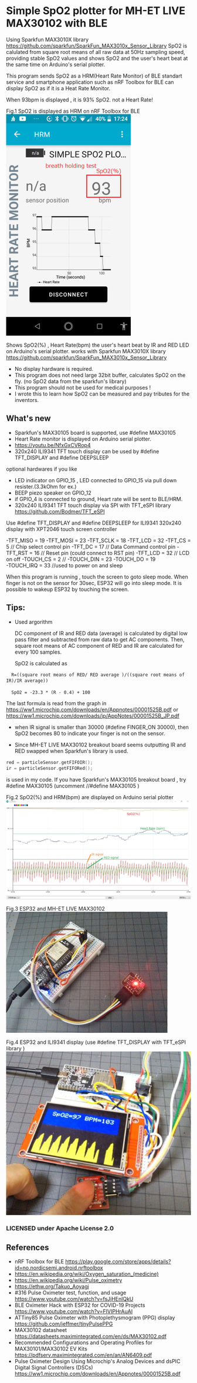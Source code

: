 
# Simple SpO2 plotter for MH-ET LIVE MAX30102 with BLE

Using Sparkfun MAX3010X library https://github.com/sparkfun/SparkFun_MAX3010x_Sensor_Library SpO2 is calulated from square root means of all raw data at 50Hz sampling speed, providing stable SpO2 values and shows SpO2 and the user's heart beat at the same time on Arduino's serial plotter.

This program sends SpO2 as a HRM(Heart Rate Monitor) of BLE standart service and smartphone application such as nRF Toolbox for BLE can display SpO2 as if it is a Heat Rate Monitor.

When 93bpm is displayed , it is 93% SpO2. not a Heart Rate!

Fig.1 SpO2 is displayed as HRM on nRF Toolbox for BLE
![Fig.1 SpO2 as HRM](BLE-SpO2.png)

Shows SpO2(%) , Heart Rate(bpm) the user's heart beat by IR and RED LED on Arduino's serial plotter.
works with Sparkfun MAX3010X library
  https://github.com/sparkfun/SparkFun_MAX3010x_Sensor_Library
  
- No display hardware is required.
- This program does not need large 32bit buffer, calculates SpO2 on the fly. (no SpO2 data from the sparkfun's library)
- This program should not be used for medical purposes !
- I wrote this to learn how SpO2 can be measured and pay tributes for the inventors.


## What's new
- Sparkfun's MAX30105 board is supported, use #define MAX30105
- Heart Rate monitor is displayed on Arduino serial plotter.
- https://youtu.be/NfxGxCVRop4
- 320x240 ILI9341 TFT touch display can be used by #define TFT_DISPLAY and #define DEEPSLEEP 

optional hardwares if you like
- LED indicator on GPIO_15 , LED connected to GPIO_15 via pull down resister.(3.3kOhm for ex.)
- BEEP piezo speaker on GPIO_12
- if GPIO_4 is connected to ground, Heart rate will be sent to BLE/HRM.  
- 320x240 ILI9341 TFT touch display via SPI with TFT_eSPI library
  https://github.com/Bodmer/TFT_eSPI
  
Use #define TFT_DISPLAY and #define DEEPSLEEP for ILI9341 320x240 display with XPT2046 touch screen controller

-TFT_MISO = 19
-TFT_MOSI = 23
-TFT_SCLK = 18
-TFT_LCD = 32
-TFT_CS  = 5  // Chip select control pin
-TFT_DC  = 17 // Data Command control pin
-TFT_RST = 16 // Reset pin (could connect to RST pin)
-TFT_LCD = 32 // LCD on off
-TOUCH_CS = 2 //
-TOUCH_DIN = 23 
-TOUCH_DO = 19  
-TOUCH_IRQ = 33 //used to power on and sleep

When this program is running , touch the screen to goto sleep mode. 
When finger is not on the sensor for 30sec, ESP32 will go into sleep mode.
It is possible to wakeup ESP32 by touching the screen.

## Tips:
- Used argorithm

  DC component of IR and RED data (average) is calculated by digital low pass filter and subtracted from raw data to get AC components.
  Then, square root means of AC component of RED and IR are calculated for every 100 samples.

  SpO2 is calculated as 
```  
  R=((square root means of RED/ RED average )/((square root means of IR)/IR average)) 
  
  SpO2 = -23.3 * (R - 0.4) + 100
```  
The last formula is read from the graph in https://ww1.microchip.com/downloads/en/Appnotes/00001525B.pdf
or https://ww1.microchip.com/downloads/jp/AppNotes/00001525B_JP.pdf
  


- when IR signal is smaller than 30000 (#define FINGER_ON 30000), then SpO2 becomes 80 to indicate your finger is not on the sensor.

- Since MH-ET LIVE MAX30102 breakout board seems outputting IR and RED swapped when Sparkfun's library is used.
```C
red = particleSensor.getFIFOIR();
ir = particleSensor.getFIFORed();
```
  is used in my code. If you have Sparkfun's MAX30105 breakout board , try #define MAX30105
  (uncomment //#define MAX30105 )



Fig.2 SpO2(%) and HRM(bpm) are displayed on Arduino serial plotter
![Fig.1 SpO2 , HRM(bpm) and IR/RED signal](SpO2andHRM.jpg)

Fig.3 ESP32 and MH-ET LIVE MAX30102
![Fig.3 ESP32 and MH-ET LIVE MAX30102](ESP32-MAX30102.jpg)

Fig.4 ESP32 and ILI9341 display (use #define TFT_DISPLAY  with  TFT_eSPI library )
![Fig.4 ILI9341 320x240 display](TFTversion.jpg)

### LICENSED under Apache License 2.0

## References
- nRF Toolbox for BLE https://play.google.com/store/apps/details?id=no.nordicsemi.android.nrftoolbox
- https://en.wikipedia.org/wiki/Oxygen_saturation_(medicine)
- https://en.wikipedia.org/wiki/Pulse_oximetry
- https://ethw.org/Takuo_Aoyagi
- #316 Pulse Oximeter test, function, and usage
  https://www.youtube.com/watch?v=fsJjHEnlQkU
- BLE Oximeter Hack with ESP32 for COVID-19 Projects
  https://www.youtube.com/watch?v=FIVIPHrAuAI
- ATTiny85 Pulse Oximeter with Photoplethysmogram (PPG) display
  https://github.com/jeffmer/tinyPulsePPG
- MAX30102 datasheet
  https://datasheets.maximintegrated.com/en/ds/MAX30102.pdf
- Recommended Configurations and Operating Profiles
  for MAX30101/MAX30102 EV Kits
  https://pdfserv.maximintegrated.com/en/an/AN6409.pdf
- Pulse Oximeter Design Using Microchip's Analog Devices and dsPIC Digital Signal Controllers (DSCs)
  https://ww1.microchip.com/downloads/en/Appnotes/00001525B.pdf
